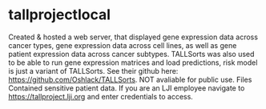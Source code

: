 # tallprojectlocal
Created &amp; hosted a web server, that displayed gene expression data across cancer types, gene expression data across cell lines, as well as gene patient expression data across cancer subtypes. TALLSorts was also used to be able to run gene expression matrices and load predictions, risk model is just a variant of TALLSorts. See their github here: https://github.com/Oshlack/TALLSorts. NOT avaliable for public use. Files Contained sensitive patient data.
If you are an LJI employee navigate to https://tallproject.lji.org and enter credentials to access.
